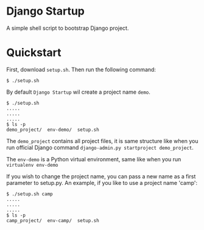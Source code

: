 Django Startup
==============

A simple shell script to bootstrap Django project.

Quickstart
==============
First, download `setup.sh`. Then run the following command:
```
$ ./setup.sh
```
By default `Django Startup` wil create a project name `demo`.
```
$ ./setup.sh
.....
.....
.....
$ ls -p
demo_project/  env-demo/  setup.sh
```
The `demo_project` contains all project files, it is same structure like when you run official Django command `django-admin.py startproject demo_project`.

The `env-demo` is a Python virtual environment, same like when you run `virtualenv env-demo`

If you wish to change the project name, you can pass a new name as a first parameter to setup.py. An example, if you like to use a project name 'camp':
```
$ ./setup.sh camp
.....
.....
.....
$ ls -p
camp_project/  env-camp/  setup.sh
```
